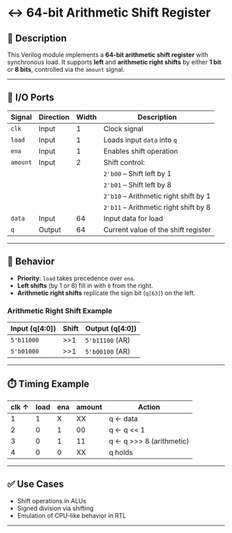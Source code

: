 # ↔️ 64-bit Arithmetic Shift Register

## 📌 Description

This Verilog module implements a **64-bit arithmetic shift register** with synchronous load. It supports **left** and **arithmetic right shifts** by either **1 bit** or **8 bits**, controlled via the `amount` signal.

---

## 🧮 I/O Ports

| Signal   | Direction | Width     | Description |
|----------|-----------|-----------|-------------|
| `clk`    | Input     | 1         | Clock signal |
| `load`   | Input     | 1         | Loads input `data` into `q` |
| `ena`    | Input     | 1         | Enables shift operation |
| `amount` | Input     | 2         | Shift control: |
|          |           |           | `2'b00` – Shift left by 1 |
|          |           |           | `2'b01` – Shift left by 8 |
|          |           |           | `2'b10` – Arithmetic right shift by 1 |
|          |           |           | `2'b11` – Arithmetic right shift by 8 |
| `data`   | Input     | 64        | Input data for load |
| `q`      | Output    | 64        | Current value of the shift register |

---

## 🧠 Behavior

- **Priority**: `load` takes precedence over `ena`.
- **Left shifts** (by 1 or 8) fill in with `0` from the right.
- **Arithmetic right shifts** replicate the sign bit (`q[63]`) on the left.

### Arithmetic Right Shift Example

| Input (q[4:0]) | Shift | Output (q[4:0]) |
|----------------|--------|-----------------|
| `5'b11000`     | >>1    | `5'b11100` (AR) |
| `5'b01000`     | >>1    | `5'b00100` (AR) |

---

## ⏱️ Timing Example

| clk ↑ | load | ena | amount | Action                     |
|-------|------|-----|--------|----------------------------|
| 1     | 1    | X   | XX     | q ← data                   |
| 2     | 0    | 1   | 00     | q ← q << 1                 |
| 3     | 0    | 1   | 11     | q ← q >>> 8 (arithmetic)   |
| 4     | 0    | 0   | XX     | q holds                    |

---

## ✅ Use Cases

- Shift operations in ALUs
- Signed division via shifting
- Emulation of CPU-like behavior in RTL

---
```
